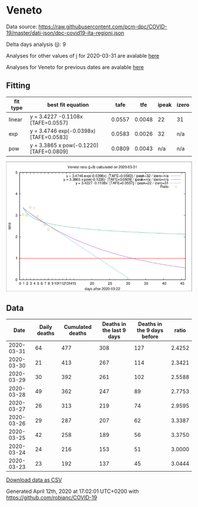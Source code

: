 # Veneto

Data source: https://raw.githubusercontent.com/pcm-dpc/COVID-19/master/dati-json/dpc-covid19-ita-regioni.json

Delta days analysis (j): 9

Analyses for other values of j for 2020-03-31 are avalable [here](../2020-03-31/README.md)

Analyses for Veneto for previous dates are avalable [here](../README.md)

## Fitting 
|fit type|best fit equation|tafe|tfe|ipeak|izero|
|-------|-----|--------|------|---|---|
|linear|y = 3.4227 -0.1108x  [TAFE=0.0557]|0.0557|0.0048|22|31|
|exp|y = 3.4746 exp(-0.0398x)  [TAFE=0.0583]|0.0583|0.0026|32|n/a|
|pow|y = 3.3865 x pow(-0.1220)  [TAFE=0.0809]|0.0809|0.0043|n/a|n/a|

![Plot](COVID-19_veneto_j9_2020-03-31.png)

## Data
|Date|Daily deaths|Cumulated deaths|Deaths in the last 9 days|Deaths in the 9 days before|ratio|
|----|----------|-----------|-------|--------------------|-----|
|2020-03-31|64|477|308|127|2.4252|
|2020-03-30|21|413|267|114|2.3421|
|2020-03-29|30|392|261|102|2.5588|
|2020-03-28|49|362|247|89|2.7753|
|2020-03-27|26|313|219|74|2.9595|
|2020-03-26|29|287|207|62|3.3387|
|2020-03-25|42|258|189|56|3.3750|
|2020-03-24|24|216|153|51|3.0000|
|2020-03-23|23|192|137|45|3.0444|

[Download data as CSV](COVID-19_veneto_j9_2020-03-31.csv)

Generated April 12th, 2020 at 17:02:01 UTC+0200 with https://github.com/robianc/COVID-19
